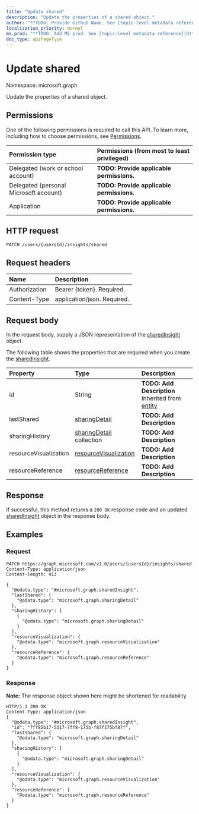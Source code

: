 ```yaml
---
title: "Update shared"
description: "Update the properties of a shared object."
author: "**TODO: Provide Github Name. See [topic-level metadata reference](https://msgo.azurewebsites.net/add/document/guidelines/metadata.html#topic-level-metadata)**"
localization_priority: Normal
ms.prod: "**TODO: Add MS prod. See [topic-level metadata reference](https://msgo.azurewebsites.net/add/document/guidelines/metadata.html#topic-level-metadata)**"
doc_type: apiPageType
---
```


# Update shared

Namespace: microsoft.graph

Update the properties of a shared object.

## Permissions
One of the following permissions is required to call this API. To learn more, including how to choose permissions, see [Permissions](/concepts/permissions-reference.md).

|Permission type|Permissions (from most to least privileged)|
|:---|:---|
|Delegated (work or school account)|**TODO: Provide applicable permissions.**|
|Delegated (personal Microsoft account)|**TODO: Provide applicable permissions.**|
|Application|**TODO: Provide applicable permissions.**|

## HTTP request

<!-- {
  "blockType": "ignored"
}
-->
``` http
PATCH /users/{usersId}/insights/shared
```

## Request headers
|Name|Description|
|:---|:---|
|Authorization|Bearer {token}. Required.|
|Content-Type|application/json. Required.|

## Request body
In the request body, supply a JSON representation of the [sharedInsight](../resources/sharedinsight.md) object.

The following table shows the properties that are required when you create the [sharedInsight](../resources/sharedinsight.md).

|Property|Type|Description|
|:---|:---|:---|
|id|String|**TODO: Add Description** Inherited from [entity](../resources/entity.md)|
|lastShared|[sharingDetail](../resources/sharingdetail.md)|**TODO: Add Description**|
|sharingHistory|[sharingDetail](../resources/sharingdetail.md) collection|**TODO: Add Description**|
|resourceVisualization|[resourceVisualization](../resources/resourcevisualization.md)|**TODO: Add Description**|
|resourceReference|[resourceReference](../resources/resourcereference.md)|**TODO: Add Description**|



## Response

If successful, this method returns a `200 OK` response code and an updated [sharedInsight](../resources/sharedinsight.md) object in the response body.

## Examples

### Request
<!-- {
  "blockType": "request",
  "name": "update_shared"
}
-->
``` http
PATCH https://graph.microsoft.com/v1.0/users/{usersId}/insights/shared
Content-Type: application/json
Content-length: 413

{
  "@odata.type": "#microsoft.graph.sharedInsight",
  "lastShared": {
    "@odata.type": "microsoft.graph.sharingDetail"
  },
  "sharingHistory": [
    {
      "@odata.type": "microsoft.graph.sharingDetail"
    }
  ],
  "resourceVisualization": {
    "@odata.type": "microsoft.graph.resourceVisualization"
  },
  "resourceReference": {
    "@odata.type": "microsoft.graph.resourceReference"
  }
}
```


### Response
**Note:** The response object shown here might be shortened for readability.
<!-- {
  "blockType": "response",
  "truncated": true
}
-->
``` http
HTTP/1.1 200 OK
Content-Type: application/json
{
  "@odata.type": "#microsoft.graph.sharedInsight",
  "id": "7ff85b17-5b17-7ff8-175b-f87f175bf87f",
  "lastShared": {
    "@odata.type": "microsoft.graph.sharingDetail"
  },
  "sharingHistory": [
    {
      "@odata.type": "microsoft.graph.sharingDetail"
    }
  ],
  "resourceVisualization": {
    "@odata.type": "microsoft.graph.resourceVisualization"
  },
  "resourceReference": {
    "@odata.type": "microsoft.graph.resourceReference"
  }
}
```

